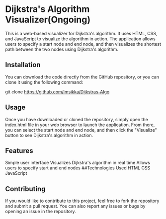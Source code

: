 # Dijkstra's Algorithm Visualizer(Ongoing)
This is a web-based visualizer for Dijkstra's algorithm. It uses HTML, CSS, and JavaScript to visualize the algorithm in action. The application allows users to specify a start node and end node, and then visualizes the shortest path between the two nodes using Dijkstra's algorithm.

## Installation
You can download the code directly from the GitHub repository, or you can clone it using the following command:


git clone https://github.com/imsikka/Dijkstras-Algo 

## Usage
Once you have downloaded or cloned the repository, simply open the index.html file in your web browser to launch the application. From there, you can select the start node and end node, and then click the "Visualize" button to see Dijkstra's algorithm in action.

## Features
Simple user interface
Visualizes Dijkstra's algorithm in real time
Allows users to specify start and end nodes
##Technologies Used
HTML
CSS
JavaScript
## Contributing
If you would like to contribute to this project, feel free to fork the repository and submit a pull request. You can also report any issues or bugs by opening an issue in the repository.


